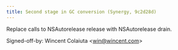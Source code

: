```yaml
---
title: Second stage in GC conversion (Synergy, 9c2d28d)
---
```


Replace calls to NSAutorelease release with NSAutorelease drain.

Signed-off-by: Wincent Colaiuta &lt;win@wincent.com&gt;

